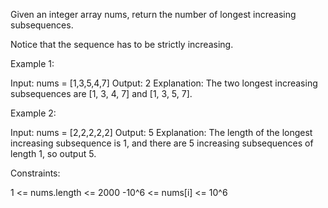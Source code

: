 Given an integer array nums, return the number of longest increasing
subsequences.

Notice that the sequence has to be strictly increasing.


Example 1:


Input: nums = [1,3,5,4,7]
Output: 2
Explanation: The two longest increasing subsequences are [1, 3, 4, 7] and [1,
3, 5, 7].


Example 2:


Input: nums = [2,2,2,2,2]
Output: 5
Explanation: The length of the longest increasing subsequence is 1, and there
are 5 increasing subsequences of length 1, so output 5.



Constraints:


1 <= nums.length <= 2000
-10^6 <= nums[i] <= 10^6




